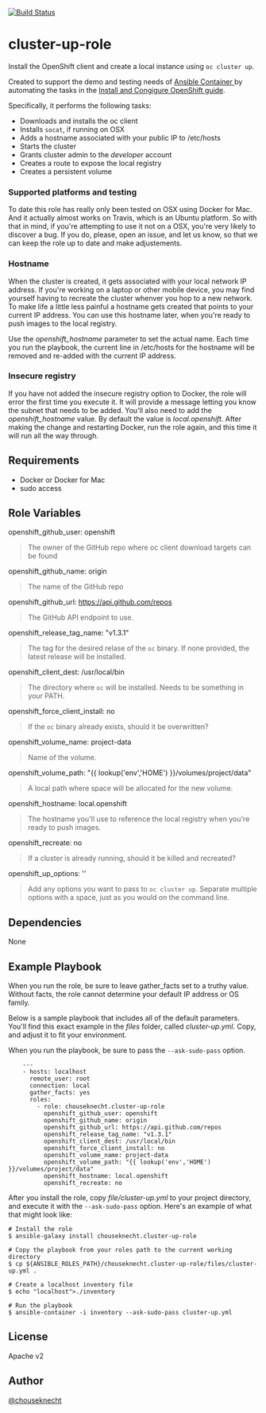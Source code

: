 [![Build Status](https://travis-ci.org/chouseknecht/cluster-up-role.svg?branch=master)](https://travis-ci.org/chouseknecht/cluster-up-role)

# cluster-up-role

Install the OpenShift client and create a local instance using `oc cluster up`. 

Created to support the demo and testing needs of [Ansible Container ](https://github.com/ansible/ansible-container) by automating the tasks in the [Install and Congigure OpenShift guide](http://docs.ansible.com/ansible-container/configure_openshift.html). 

Specifically, it performs the following tasks:

- Downloads and installs the oc client
- Installs `socat`, if running on OSX
- Adds a hostname associated with your public IP to /etc/hosts
- Starts the cluster
- Grants cluster admin to the *developer* account
- Creates a route to expose the local registry
- Creates a persistent volume

### Supported platforms and testing

To date this role has really only been tested on OSX using Docker for Mac. And it actually almost works on Travis, which is an Ubuntu platform. So with that in mind, if you're attempting to use it not on a OSX, you're very likely to discover a bug. If you do, please, open an issue, and let us know, so that we can keep the role up to date and make adjustements. 

### Hostname

When the cluster is created, it gets associated with your local network IP address. If you're working on a laptop or other mobile device, you may find yourself having to recreate the cluster whenver you hop to a new network. To make life a little less painful a hostname gets created that points to your current IP address. You can use this hostname later, when you're ready to push images to the local registry.

Use the *openshift_hostname* parameter to set the actual name. Each time you run the playbook, the current line in /etc/hosts for the hostname will be removed and re-added with the current IP address.

### Insecure registry

If you have not added the insecure registry option to Docker, the role will error the first time you execute it. It will provide a message letting you know the subnet that needs to be added. You'll also need to add the *openshift_hostname* value. By default the value is *local.openshift*. After making the change and restarting Docker, run the role again, and this time it will run all the way through.

## Requirements

- Docker or Docker for Mac
- sudo access 

## Role Variables

openshift_github_user: openshift
> The owner of the GitHub repo where oc client download targets can be found

openshift_github_name: origin
> The name of the GitHub repo  

openshift_github_url: https://api.github.com/repos
> The GitHub API endpoint to use.

openshift_release_tag_name: "v1.3.1"
> The tag for the desired relase of the `oc` binary. If none provided, the latest release will be installed.

openshift_client_dest: /usr/local/bin  
> The directory where `oc` will be installed. Needs to be something in your PATH.

openshift_force_client_install: no
> If the `oc` binary already exists, should it be overwritten?

openshift_volume_name: project-data
> Name of the volume.

openshift_volume_path: "{{ lookup('env','HOME') }}/volumes/project/data"
> A local path where space will be allocated for the new volume. 

openshift_hostname: local.openshift
> The hostname you'll use to reference the local registry when you're ready to push images.

openshift_recreate: no
> If a cluster is already running, should it be killed and recreated? 

openshift_up_options: ''
> Add any options you want to pass to `oc cluster up`. Separate multiple options with a space, just as you would on the command line.

## Dependencies

None

## Example Playbook

When you run the role, be sure to leave gather_facts set to a truthy value. Without facts, the role cannot determine your default IP address or OS family. 

Below is a sample playbook that includes all of the default parameters. You'll find this exact example in the *files* folder, called *cluster-up.yml*. Copy, and adjust it to fit your environment.

When you run the playbook, be sure to pass the ``--ask-sudo-pass`` option.

```
    ---
    - hosts: localhost
      remote_user: root
      connection: local
      gather_facts: yes
      roles:
        - role: chouseknecht.cluster-up-role
          openshift_github_user: openshift
          openshift_github_name: origin
          openshift_github_url: https://api.github.com/repos
          openshift_release_tag_name: "v1.3.1"
          openshift_client_dest: /usr/local/bin  
          openshift_force_client_install: no
          openshift_volume_name: project-data
          openshift_volume_path: "{{ lookup('env','HOME') }}/volumes/project/data"
          openshift_hostname: local.openshift
          openshift_recreate: no
```

After you install the role, copy *file/cluster-up.yml* to your project directory, and execute it with the `--ask-sudo-pass` option. Here's an example of what that might look like:

```
# Install the role 
$ ansible-galaxy install chouseknecht.cluster-up-role

# Copy the playbook from your roles path to the current working directory 
$ cp ${ANSIBLE_ROLES_PATH}/chouseknecht.cluster-up-role/files/cluster-up.yml .

# Create a localhost inventory file
$ echo "localhost">./inventory

# Run the playbook
$ ansible-container -i inventory --ask-sudo-pass cluster-up.yml
```

## License

Apache v2

## Author 

[@chouseknecht](https://github.com/chouseknecht)
